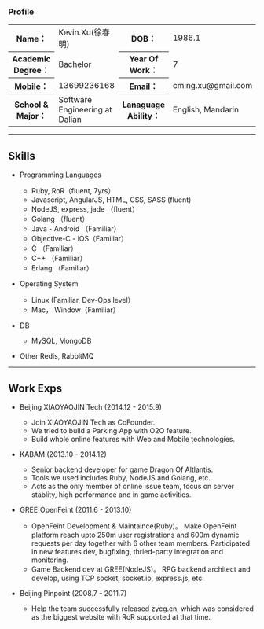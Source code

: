 ### Profile 
<table style="width: 100%">
  <tr>
    <th>Name：</th>
    <td>Kevin.Xu(徐春明)</td>
    <th>DOB：</th>
    <td>1986.1</td>
  </tr>
  <tr>
    <th>Academic Degree：</th>
    <td>Bachelor</td>
    <th>Year Of Work：</th>
    <td>7</td>
  </tr>
  <tr>
    <th>Mobile： </th>
    <td>13699236168</td>
    <th>Email： </th>
    <td>cming.xu@gmail.com</td>
  </tr>

  <tr>
    <th>School & Major： </th>
    <td>Software Engineering at Dalian</td>
    <th>Lanaguage Ability： </th>
    <td>English, Mandarin</td>
  </tr>
</table>

---
## Skills
  - Programming Languages
    - Ruby, RoR（fluent, 7yrs）
    - Javascript, AngularJS, HTML, CSS, SASS (fluent)
    - NodeJS, express, jade  （fluent）
    - Golang  （fluent）
    - Java - Android       （Familiar）
    - Objective-C - iOS（Familiar）
    - C           （Familiar）
    - C++         （Familiar）
    - Erlang      （Familiar）

  - Operating System
    - Linux (Familiar, Dev-Ops level）
    - Mac， Window（Familiar）

  - DB
    - MySQL, MongoDB

  - Other
    Redis, RabbitMQ

---
## Work Exps

  - Beijing XIAOYAOJIN Tech   (2014.12 - 2015.9)
    - Join XIAOYAOJIN Tech as CoFounder.
    - We tried to build a Parking App with O2O feature.
    - Build whole online features with Web and Mobile technologies.

  - KABAM   (2013.10 - 2014.12)
    - Senior backend developer for game Dragon Of Altlantis.
    - Tools we used includes Ruby, NodeJS and Golang, etc.
    - Acts as the only member of online issue team, focus on server
      stablity, high performance and in game activities.

  - GREE|OpenFeint (2011.6 - 2013.10)
    - OpenFeint Development & Maintaince(Ruby)。 Make OpenFeint platform
      reach upto 250m user registrations and 600m dynamic requests per day together with 6 other team members. Participated in new features dev, bugfixing, thried-party integration and monitoring.
    - Game Backend dev at GREE(NodeJS)。 RPG backend architect and
      develop, using TCP socket, socket.io, express.js, etc.

  - Beijing Pinpoint   (2008.7 - 2011.7)
    - Help the team successfully released zycg.cn, which was considered as the
      biggest website with RoR supported at that time.

